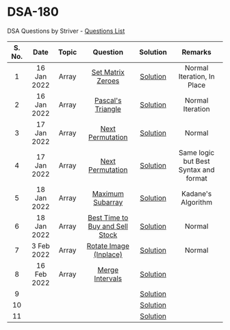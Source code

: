 # DSA-180
DSA Questions by Striver - [Questions List](https://takeuforward.org/interviews/strivers-sde-sheet-top-coding-interview-problems/)


| S. No. | Date | Topic  | Question | Solution | Remarks |
| :---: | :---: | :------: | :-----------------------------: |:-----------------------------: |  :----------------------------------------------: |
| 1 | 16 Jan 2022 | Array | [Set Matrix Zeroes](https://leetcode.com/problems/set-matrix-zeroes/) | [Solution](https://github.com/piyush6191996/DSA-450/blob/main/Array/Set-Matrix-Zeroes) | Normal Iteration, In Place |
| 2 | 16 Jan 2022 | Array | [Pascal's Triangle](https://leetcode.com/problems/pascals-triangle/submissions/) | [Solution](https://github.com/piyush6191996/DSA-450/blob/main/Array/Pascals-Triangle) | Normal Iteration |
| 3 | 17 Jan 2022 | Array | [Next Permutation](https://leetcode.com/problems/next-permutation/) | [Solution](https://github.com/piyush6191996/DSA-450/blob/main/Array/Next-Permutation) | Normal |
| 4 | 17 Jan 2022 | Array | [Next Permutation](https://leetcode.com/problems/next-permutation/) | [Solution](https://github.com/piyush6191996/DSA-450/blob/main/Array/Next-Permutation(1)) | Same logic but Best Syntax and format |
| 5 | 18 Jan 2022 | Array | [Maximum Subarray](https://leetcode.com/problems/maximum-subarray/) | [Solution](https://github.com/piyush6191996/DSA-450/blob/main/Array/Maximum-SubArray) | Kadane's Algorithm |
| 6 | 18 Jan 2022 | Array | [Best Time to Buy and Sell Stock](https://leetcode.com/problems/best-time-to-buy-and-sell-stock/) | [Solution](https://github.com/piyush6191996/DSA-450/blob/main/Array/Best-Time-To-Buy-And-Sell-Stock) | Normal |
| 7 | 3 Feb 2022 | Array | [Rotate Image (Inplace)](https://leetcode.com/problems/rotate-image/) | [Solution](https://github.com/piyush6191996/DSA-450/blob/main/Array/Rotate-Image) | Normal |
| 8 | 16 Feb 2022 | Array | [Merge Intervals](https://leetcode.com/problems/merge-intervals/) | [Solution](https://github.com/piyush6191996/DSA-450/blob/main/Array/Merge_Intervals) |  |
| 9 |  |  |  | [Solution]() |  |
| 10 |  |  |  | [Solution]() |  |
| 11 |  |  |  | [Solution]() |  |
